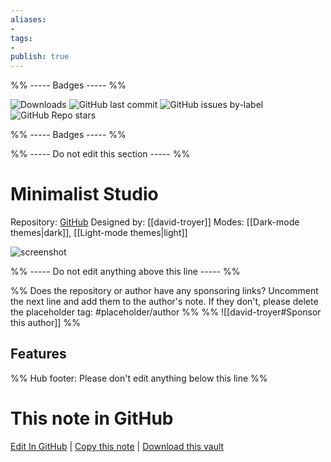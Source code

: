 ```yaml
---
aliases:
- 
tags: 
- 
publish: true
---
```


%% ----- Badges ----- %%

![Downloads](https://img.shields.io/badge/downloads-43-573E7A?style=for-the-badge&logo=)
![GitHub last commit](https://img.shields.io/github/last-commit/david-troyer/obsidian-theme-minimalist-studio?color=573E7A&label=last%20update&logo=github&style=for-the-badge)
![GitHub issues by-label](https://img.shields.io/github/issues/david-troyer/obsidian-theme-minimalist-studio/help%20wanted?color=573E7A&logo=github&style=for-the-badge) 
![GitHub Repo stars](https://img.shields.io/github/stars/david-troyer/obsidian-theme-minimalist-studio?color=573E7A&logo=github&style=for-the-badge)

%% ----- Badges ----- %%

%% ----- Do not edit this section ----- %%

# Minimalist Studio

Repository: [GitHub](https://github.com/david-troyer/obsidian-theme-minimalist-studio)
Designed by: [[david-troyer]]
Modes: [[Dark-mode themes|dark]], [[Light-mode themes|light]]



![screenshot](https://github.com/david-troyer/obsidian-theme-minimalist-studio/raw/HEAD/thumbnail.jpg)

%% ----- Do not edit anything above this line ----- %% 

%% Does the repository or author have any sponsoring links? Uncomment the next line and add them to the author's note. If they don't, please delete the placeholder tag: #placeholder/author %%
%% ![[david-troyer#Sponsor this author]] %%


## Features



%% Hub footer: Please don't edit anything below this line %%

# This note in GitHub

<span class="git-footer">[Edit In GitHub](https://github.dev/obsidian-community/obsidian-hub/blob/main/02%20-%20Community%20Expansions/02.05%20All%20Community%20Expansions/Themes/Minimalist%20Studio.md "git-hub-edit-note") | [Copy this note](https://raw.githubusercontent.com/obsidian-community/obsidian-hub/main/02%20-%20Community%20Expansions/02.05%20All%20Community%20Expansions/Themes/Minimalist%20Studio.md "git-hub-copy-note") | [Download this vault](https://github.com/obsidian-community/obsidian-hub/archive/refs/heads/main.zip "git-hub-download-vault") </span>

